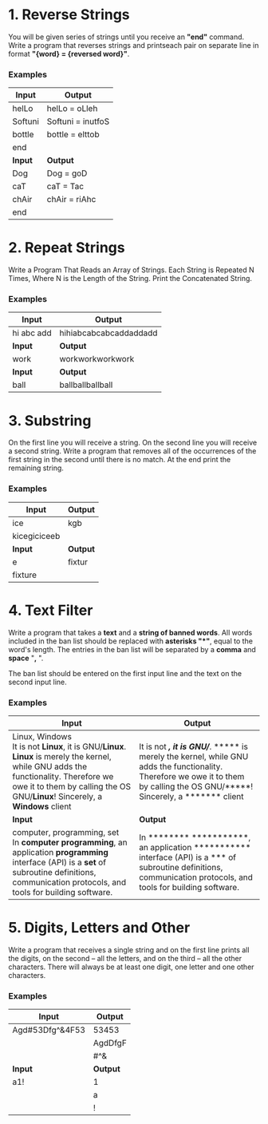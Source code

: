 # 1.	Reverse Strings

You will be given series of strings until you receive an **"end"** command. Write a program that reverses strings and printseach pair 
on separate line in format **"{word} = {reversed word}"**.

### Examples

| **Input** | **Output** |   
| --- | --- |
| helLo   | helLo = oLleh     |
| Softuni | Softuni = inutfoS |
| bottle  | bottle = elttob   |
| end     |                   |
| **Input** | **Output** |  
| Dog   | Dog = goD     |
| caT   | caT = Tac     |
| chAir | chAir = riAhc |
| end   |               |

# 2.	Repeat Strings

Write a Program That Reads an Array of Strings. Each String is Repeated N Times, Where N is the Length of the String. Print the Concatenated String.

### Examples

| **Input** | **Output** |   
| --- | --- |
| hi abc add | hihiabcabcabcaddaddadd |
| **Input** | **Output** |
| work | workworkworkwork |
| **Input** | **Output** |
| ball | ballballballball |

# 3.	Substring

On the first line you will receive a string. On the second line you will receive a second string. Write a program that removes all of the occurrences of the first string 
in the second until there is no match. At the end print the remaining string.

### Examples

| **Input** | **Output** |   
| --- | --- |
| ice          | kgb |
| kicegiciceeb |
| **Input** | **Output** | 
| e       | fixtur |
| fixture |

# 4.	Text Filter

Write a program that takes a **text** and a **string of banned words**. All words included in the ban list should be replaced with **asterisks "*"**, 
equal to the word's length. The entries in the ban list will be separated by a **comma** and **space** "**,** ".

The ban list should be entered on the first input line and the text on the second input line.

### Examples

| **Input** | **Output** |   
| --- | --- |
| Linux, Windows <br /> It is not **Linux**, it is GNU/**Linux**. **Linux** is merely the kernel, while GNU adds the functionality. Therefore we owe it to them by calling the OS GNU/**Linux**! Sincerely, a **Windows** client | It is not *****, it is GNU/*****. ***** is merely the kernel, while GNU adds the functionality. Therefore we owe it to them by calling the OS GNU/*****! Sincerely, a ******* client |
| **Input** | **Output** | 
| computer, programming, set <br /> In **computer** **programming**, an application **programming** interface (API) is a **set** of subroutine definitions, communication protocols, and tools for building software. | In ******** ***********, an application *********** interface (API) is a *** of subroutine definitions, communication protocols, and tools for building software. |

# 5.	Digits, Letters and Other

Write a program that receives a single string and on the first line prints all the digits, on the second – all the letters, and on the third – all the other characters. 
There will always be at least one digit, one letter and one other characters.

### Examples

| **Input** | **Output** |   
| --- | --- |
| Agd#53Dfg^&4F53 | 53453   |
|                 | AgdDfgF |
|                 | #^&     |
| **Input** | **Output** |  
| a1! | 1 |    
|     | a |
|     | ! |
